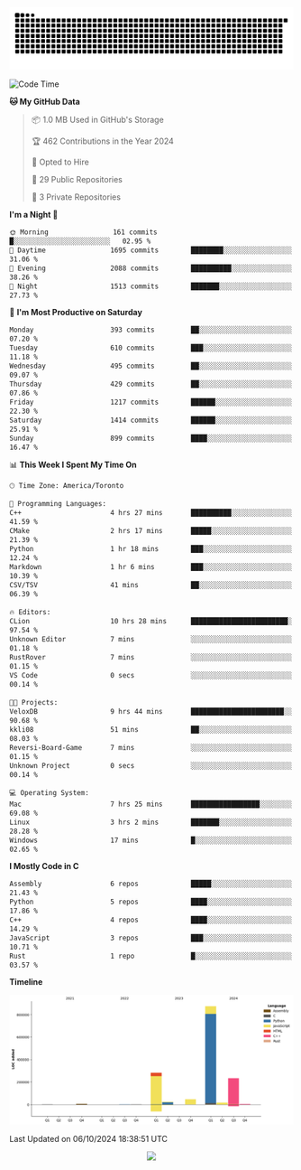 <picture>
  <source media="(prefers-color-scheme: dark)" srcset="https://raw.githubusercontent.com/kkli08/kkli08/output/github-contribution-grid-snake-dark.svg">
  <source media="(prefers-color-scheme: light)" srcset="https://raw.githubusercontent.com/kkli08/kkli08/output/github-contribution-grid-snake.svg">
  <img alt="github contribution grid snake animation" src="https://raw.githubusercontent.com/kkli08/kkli08/output/github-contribution-grid-snake.svg">
</picture>


<!--START_SECTION:waka-->
![Code Time](http://img.shields.io/badge/Code%20Time-10%20hrs%2044%20mins-blue)

**🐱 My GitHub Data** 

> 📦 1.0 MB Used in GitHub's Storage 
 > 
> 🏆 462 Contributions in the Year 2024
 > 
> 💼 Opted to Hire
 > 
> 📜 29 Public Repositories 
 > 
> 🔑 3 Private Repositories 
 > 
**I'm a Night 🦉** 

```text
🌞 Morning                161 commits         █░░░░░░░░░░░░░░░░░░░░░░░░   02.95 % 
🌆 Daytime                1695 commits        ████████░░░░░░░░░░░░░░░░░   31.06 % 
🌃 Evening                2088 commits        ██████████░░░░░░░░░░░░░░░   38.26 % 
🌙 Night                  1513 commits        ███████░░░░░░░░░░░░░░░░░░   27.73 % 
```
📅 **I'm Most Productive on Saturday** 

```text
Monday                   393 commits         ██░░░░░░░░░░░░░░░░░░░░░░░   07.20 % 
Tuesday                  610 commits         ███░░░░░░░░░░░░░░░░░░░░░░   11.18 % 
Wednesday                495 commits         ██░░░░░░░░░░░░░░░░░░░░░░░   09.07 % 
Thursday                 429 commits         ██░░░░░░░░░░░░░░░░░░░░░░░   07.86 % 
Friday                   1217 commits        ██████░░░░░░░░░░░░░░░░░░░   22.30 % 
Saturday                 1414 commits        ██████░░░░░░░░░░░░░░░░░░░   25.91 % 
Sunday                   899 commits         ████░░░░░░░░░░░░░░░░░░░░░   16.47 % 
```


📊 **This Week I Spent My Time On** 

```text
🕑︎ Time Zone: America/Toronto

💬 Programming Languages: 
C++                      4 hrs 27 mins       ██████████░░░░░░░░░░░░░░░   41.59 % 
CMake                    2 hrs 17 mins       █████░░░░░░░░░░░░░░░░░░░░   21.39 % 
Python                   1 hr 18 mins        ███░░░░░░░░░░░░░░░░░░░░░░   12.24 % 
Markdown                 1 hr 6 mins         ███░░░░░░░░░░░░░░░░░░░░░░   10.39 % 
CSV/TSV                  41 mins             ██░░░░░░░░░░░░░░░░░░░░░░░   06.39 % 

🔥 Editors: 
CLion                    10 hrs 28 mins      ████████████████████████░   97.54 % 
Unknown Editor           7 mins              ░░░░░░░░░░░░░░░░░░░░░░░░░   01.18 % 
RustRover                7 mins              ░░░░░░░░░░░░░░░░░░░░░░░░░   01.15 % 
VS Code                  0 secs              ░░░░░░░░░░░░░░░░░░░░░░░░░   00.14 % 

🐱‍💻 Projects: 
VeloxDB                  9 hrs 44 mins       ███████████████████████░░   90.68 % 
kkli08                   51 mins             ██░░░░░░░░░░░░░░░░░░░░░░░   08.03 % 
Reversi-Board-Game       7 mins              ░░░░░░░░░░░░░░░░░░░░░░░░░   01.15 % 
Unknown Project          0 secs              ░░░░░░░░░░░░░░░░░░░░░░░░░   00.14 % 

💻 Operating System: 
Mac                      7 hrs 25 mins       █████████████████░░░░░░░░   69.08 % 
Linux                    3 hrs 2 mins        ███████░░░░░░░░░░░░░░░░░░   28.28 % 
Windows                  17 mins             █░░░░░░░░░░░░░░░░░░░░░░░░   02.65 % 
```

**I Mostly Code in C** 

```text
Assembly                 6 repos             █████░░░░░░░░░░░░░░░░░░░░   21.43 % 
Python                   5 repos             ████░░░░░░░░░░░░░░░░░░░░░   17.86 % 
C++                      4 repos             ████░░░░░░░░░░░░░░░░░░░░░   14.29 % 
JavaScript               3 repos             ███░░░░░░░░░░░░░░░░░░░░░░   10.71 % 
Rust                     1 repo              █░░░░░░░░░░░░░░░░░░░░░░░░   03.57 % 
```



**Timeline**

![Lines of Code chart](https://raw.githubusercontent.com/kkli08/kkli08/main/assets/bar_graph.png)


 Last Updated on 06/10/2024 18:38:51 UTC
<!--END_SECTION:waka-->


<div align="center">
    <img  src="https://github-readme-streak-stats.herokuapp.com/?user=kkli08&theme=cobalt" />
</div>

<br/>
<br/>
<br/>
